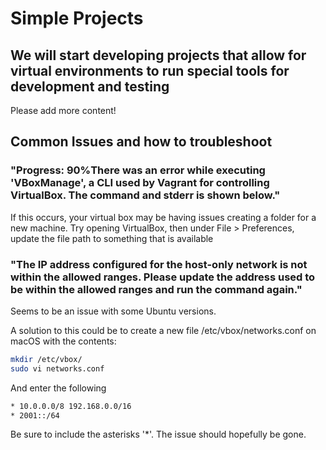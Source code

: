 # Simple Projects

## We will start developing projects that allow for virtual environments to run special tools for development and testing

Please add more content!

## Common Issues and how to troubleshoot

### "Progress: 90%There was an error while executing 'VBoxManage', a CLI used by Vagrant for controlling VirtualBox. The command and stderr is shown below."

If this occurs, your virtual box may be having issues creating a folder for a new machine. Try opening VirtualBox, then under File > Preferences, update the file path to something that is available

### "The IP address configured for the host-only network is not within the allowed ranges. Please update the address used to be within the allowed ranges and run the command again."

Seems to be an issue with some Ubuntu versions.

A solution to this could be to create a new file /etc/vbox/networks.conf on macOS with the contents:

```bash
mkdir /etc/vbox/
sudo vi networks.conf
```

And enter the following

```bash
* 10.0.0.0/8 192.168.0.0/16
* 2001::/64
```

Be sure to include the asterisks '*'. The issue should hopefully be gone.


